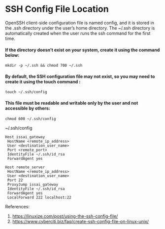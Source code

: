 
# SSH Config File Location
OpenSSH client-side configuration file is named config, and it is stored in the .ssh directory under the user’s home directory.
The ~/.ssh directory is automatically created when the user runs the ssh command for the first time. 
#### If the directory doesn’t exist on your system, create it using the command below:
```
mkdir -p ~/.ssh && chmod 700 ~/.ssh
```
#### By default, the SSH configuration file may not exist, so you may need to create it using the touch command :
```
touch ~/.ssh/config
```
#### This file must be readable and writable only by the user and not accessible by others:
```
chmod 600 ~/.ssh/config
```
   ~/.ssh/config
 ```
Host issai_gateway
  HostName <remote_ip_address>
  User <destination_user_name>
  Port <remote_port>
  IdentityFile ~/.ssh/id_rsa
  ForwardAgent yes
  
Host remote_server
  HostName <remote_ip_address>
  User <destination_user_name>
  Port 22
  ProxyJump issai_gateway
  IdentityFile ~/.ssh/id_rsa
  ForwardAgent yes
  LocalForward 222 localhost:22

 ```

References:
1. https://linuxize.com/post/using-the-ssh-config-file/
2. https://www.cyberciti.biz/faq/create-ssh-config-file-on-linux-unix/
